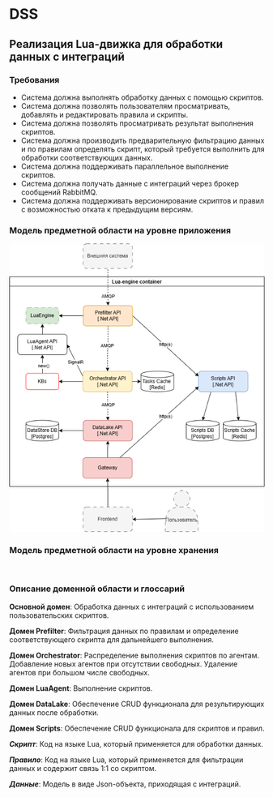 # DSS

## Реализация Lua-движка для обработки данных с интеграций

### Требования
* Система должна выполнять обработку данных с помощью скриптов.
* Система должна позволять пользователям просматривать, добавлять и редактировать правила и скрипты.
* Система должна позволять просматривать результат выполнения скриптов.
* Система должна производить предварительную фильтрацию данных и по правилам определять скрипт, который требуется выполнить для обработки соответствующих данных.
* Система должна поддерживать параллельное выполнение скриптов.
* Система должна получать данные с интеграций через брокер сообщений RabbitMQ.
* Система должна поддерживать версионирование скриптов и правил с возможностью отката к предыдущим версиям.

### Модель предметной области на уровне приложения
![](Scheme.png)

### Модель предметной области на уровне хранения
![]()

### Описание доменной области и глоссарий

**Основной домен**: Обработка данных с интеграций с использованием пользовательских скриптов.

**Домен Prefilter**: Фильтрация данных по правилам и определение соответствующего скрипта для дальнейшего выполнения.

**Домен Orchestrator**: Распределение выполнения скриптов по агентам. Добавление новых агентов при отсутствии свободных. Удаление агентов при большом числе свободных.

**Домен LuaAgent**: Выполнение скриптов.

**Домен DataLake**: Обеспечение CRUD функционала для результирующих данных после обработки.

**Домен Scripts**: Обеспечение CRUD функционала для скриптов и правил.

***Скрипт***: Код на языке Lua, который применяется для обработки данных.

***Правило***: Код на языке Lua, который применяется для фильтрации данных и содержит связь 1:1 со скриптом.

***Данные***: Модель в виде Json-объекта, приходящая с интеграций.


